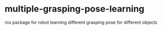 # multiple-grasping-pose-learning
ros package for robot learning different grasping pose for different objects
